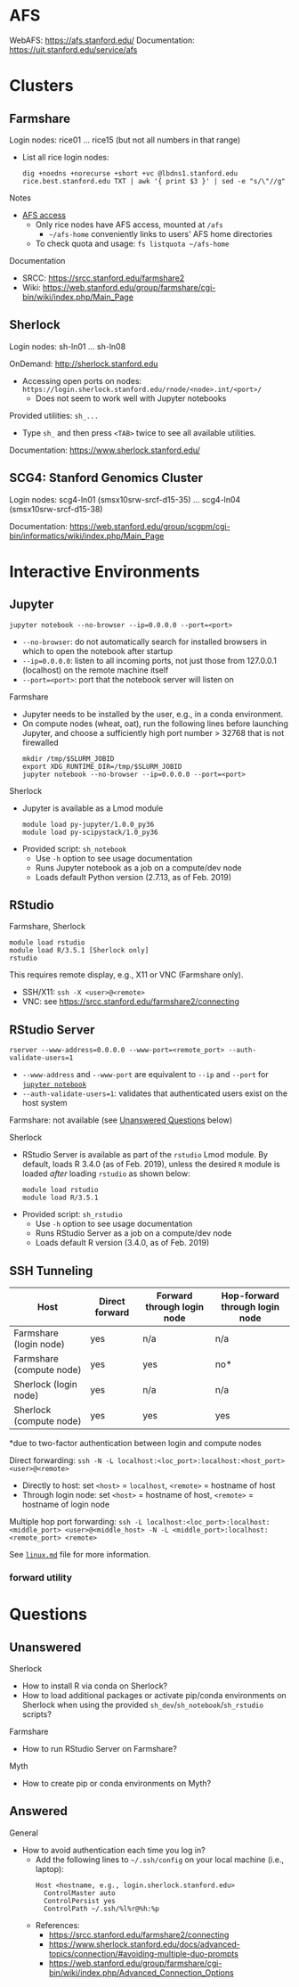 # AFS

WebAFS: https://afs.stanford.edu/
Documentation: https://uit.stanford.edu/service/afs

# Clusters

## Farmshare

Login nodes: rice01 ... rice15 (but not all numbers in that range)
- List all rice login nodes:
  ```
  dig +noedns +norecurse +short +vc @lbdns1.stanford.edu rice.best.stanford.edu TXT | awk '{ print $3 }' | sed -e "s/\"//g"
  ```

Notes
- [AFS access](https://web.stanford.edu/group/farmshare/cgi-bin/wiki/index.php/AFS)
  - Only rice nodes have AFS access, mounted at `/afs`
    - `~/afs-home` conveniently links to users' AFS home directories
  - To check quota and usage: `fs listquota ~/afs-home`

Documentation
- SRCC: https://srcc.stanford.edu/farmshare2
- Wiki: https://web.stanford.edu/group/farmshare/cgi-bin/wiki/index.php/Main_Page

## Sherlock

Login nodes: sh-ln01 ... sh-ln08

OnDemand: http://sherlock.stanford.edu
- Accessing open ports on nodes: `https://login.sherlock.stanford.edu/rnode/<node>.int/<port>/`
  - Does not seem to work well with Jupyter notebooks

Provided utilities: `sh_...`
- Type `sh_` and then press `<TAB>` twice to see all available utilities.

Documentation: https://www.sherlock.stanford.edu/

## SCG4: Stanford Genomics Cluster

Login nodes: scg4-ln01 (smsx10srw-srcf-d15-35) ... scg4-ln04 (smsx10srw-srcf-d15-38)

Documentation: https://web.stanford.edu/group/scgpm/cgi-bin/informatics/wiki/index.php/Main_Page

# Interactive Environments

## Jupyter

`jupyter notebook --no-browser --ip=0.0.0.0 --port=<port>`
- `--no-browser`: do not automatically search for installed browsers in which to open the notebook after startup
- `--ip=0.0.0.0`: listen to all incoming ports, not just those from 127.0.0.1 (localhost) on the remote machine itself
- `--port=<port>`: port that the notebook server will listen on

Farmshare
- Jupyter needs to be installed by the user, e.g., in a conda environment.
- On compute nodes (wheat, oat), run the following lines before launching Jupyter, and choose a sufficiently high port number > 32768 that is not firewalled
  ```
  mkdir /tmp/$SLURM_JOBID
  export XDG_RUNTIME_DIR=/tmp/$SLURM_JOBID
  jupyter notebook --no-browser --ip=0.0.0.0 --port=<port>
  ```

Sherlock
- Jupyter is available as a Lmod module
  ```
  module load py-jupyter/1.0.0_py36
  module load py-scipystack/1.0_py36
  ```
- Provided script: `sh_notebook`
  - Use `-h` option to see usage documentation
  - Runs Jupyter notebook as a job on a compute/dev node
  - Loads default Python version (2.7.13, as of Feb. 2019)

## RStudio

Farmshare, Sherlock
```
module load rstudio
module load R/3.5.1 [Sherlock only]
rstudio
```

This requires remote display, e.g., X11 or VNC (Farmshare only).
- SSH/X11: `ssh -X <user>@<remote>`
- VNC: see https://srcc.stanford.edu/farmshare2/connecting

## RStudio Server

`rserver --www-address=0.0.0.0 --www-port=<remote_port> --auth-validate-users=1`
- `--www-address` and `--www-port` are equivalent to `--ip` and `--port` for [`jupyter notebook`](#jupyter)
- `--auth-validate-users=1`: validates that authenticated users exist on the host system

Farmshare: not available (see [Unanswered Questions](#unanswered) below)

Sherlock
- RStudio Server is available as part of the `rstudio` Lmod module. By default, loads R 3.4.0 (as of Feb. 2019), unless the desired `R` module is loaded *after* loading `rstudio` as shown below:
  ```
  module load rstudio
  module load R/3.5.1
  ```
- Provided script: `sh_rstudio`
  - Use `-h` option to see usage documentation
  - Runs RStudio Server as a job on a compute/dev node
  - Loads default R version (3.4.0, as of Feb. 2019)

## SSH Tunneling

| Host                     | Direct forward | Forward through login node | Hop-forward through login node | 
|--------------------------|----------------|----------------------------|--------------------------------| 
| Farmshare (login node)   | yes            | n/a                        | n/a                            | 
| Farmshare (compute node) | yes            | yes                        | no*                            | 
| Sherlock (login node)    | yes            | n/a                        | n/a                            | 
| Sherlock (compute node)  | yes            | yes                        | yes                            | 
*due to two-factor authentication between login and compute nodes

Direct forwarding: `ssh -N -L localhost:<loc_port>:localhost:<host_port> <user>@<remote>`
- Directly to host: set `<host>` = `localhost`, `<remote>` = hostname of host
- Through login node: set `<host>` = hostname of host, `<remote>` = hostname of login node

Multiple hop port forwarding: `ssh -L localhost:<loc_port>:localhost:<middle_port> <user>@<middle_host> -N -L <middle_port>:localhost:<remote_port> <remote>`

See [`linux.md`](./linux.md) file for more information.

### forward utility

# Questions

## Unanswered

Sherlock
- How to install R via conda on Sherlock?
- How to load additional packages or activate pip/conda environments on Sherlock when using the provided `sh_dev`/`sh_notebook`/`sh_rstudio` scripts?

Farmshare
- How to run RStudio Server on Farmshare?

Myth
- How to create pip or conda environments on Myth?

## Answered

General
- How to avoid authentication each time you log in?
  - Add the following lines to `~/.ssh/config` on your local machine (i.e., laptop):
    ```
    Host <hostname, e.g., login.sherlock.stanford.edu>
      ControlMaster auto
      ControlPersist yes
      ControlPath ~/.ssh/%l%r@%h:%p
    ```
  - References:
    - https://srcc.stanford.edu/farmshare2/connecting
    - https://www.sherlock.stanford.edu/docs/advanced-topics/connection/#avoiding-multiple-duo-prompts
    - https://web.stanford.edu/group/farmshare/cgi-bin/wiki/index.php/Advanced_Connection_Options